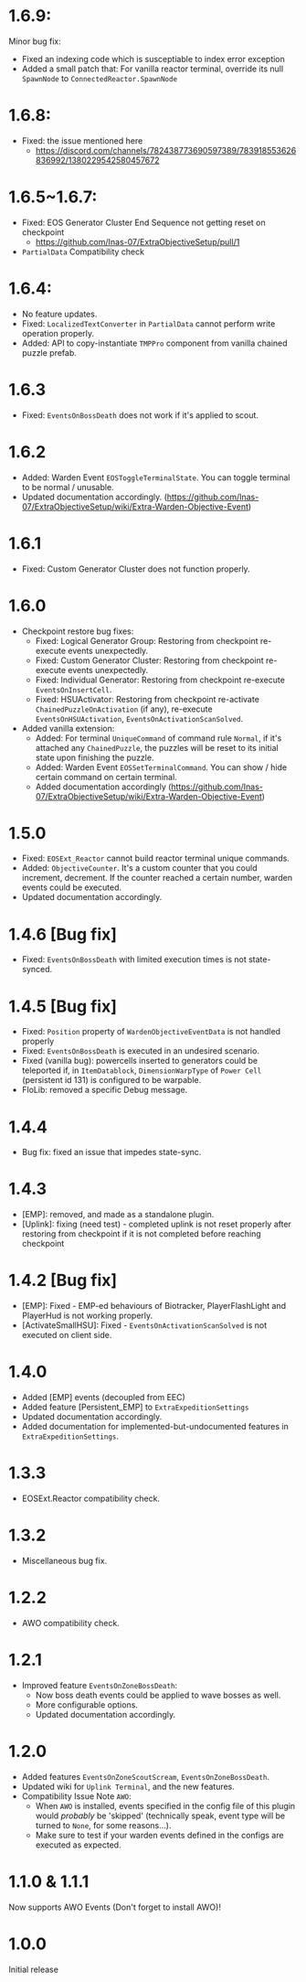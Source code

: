 # 1.6.9:
Minor bug fix:
- Fixed an indexing code which is susceptiable to index error exception
- Added a small patch that: For vanilla reactor terminal, override its null `SpawnNode` to `ConnectedReactor.SpawnNode`

# 1.6.8:
 - Fixed: the issue mentioned here
   - https://discord.com/channels/782438773690597389/783918553626836992/1380229542580457672

# 1.6.5~1.6.7:
 - Fixed: EOS Generator Cluster End Sequence not getting reset on checkpoint
   - https://github.com/Inas-07/ExtraObjectiveSetup/pull/1
 - `PartialData` Compatibility check 

# 1.6.4:
 - No feature updates.
 - Fixed: `LocalizedTextConverter` in `PartialData` cannot perform write operation properly.
 - Added: API to copy-instantiate `TMPPro` component from vanilla chained puzzle prefab.

# 1.6.3
 - Fixed: `EventsOnBossDeath` does not work if it's applied to scout.

# 1.6.2
 - Added: Warden Event `EOSToggleTerminalState`. You can toggle terminal to be normal / unusable.
 - Updated documentation accordingly. (https://github.com/Inas-07/ExtraObjectiveSetup/wiki/Extra-Warden-Objective-Event) 

# 1.6.1
  - Fixed: Custom Generator Cluster does not function properly.

# 1.6.0
 - Checkpoint restore bug fixes:
   - Fixed: Logical Generator Group: Restoring from checkpoint re-execute events unexpectedly.
   - Fixed: Custom Generator Cluster: Restoring from checkpoint re-execute events unexpectedly.
   - Fixed: Individual Generator: Restoring from checkpoint re-execute `EventsOnInsertCell`.
   - Fixed: HSUActivator: Restoring from checkpoint re-activate `ChainedPuzzleOnActivation` (if any), re-execute `EventsOnHSUActivation`, `EventsOnActivationScanSolved`.
 - Added vanilla extension:
   - Added: For terminal `UniqueCommand` of command rule `Normal`, if it's attached any `ChainedPuzzle`, the puzzles will be reset to its initial state upon finishing the puzzle.
   - Added: Warden Event `EOSSetTerminalCommand`. You can show / hide certain command on certain terminal.
   - Added documentation accordingly (https://github.com/Inas-07/ExtraObjectiveSetup/wiki/Extra-Warden-Objective-Event) 

# 1.5.0
 - Fixed: `EOSExt_Reactor` cannot build reactor terminal unique commands.
 - Added: `ObjectiveCounter`. It's a custom counter that you could increment, decrement. If the counter reached a certain number, warden events could be executed.
 - Updated documentation accordingly.

# 1.4.6 [Bug fix]
 - Fixed: `EventsOnBossDeath` with limited execution times is not state-synced.

# 1.4.5 [Bug fix]
 - Fixed: `Position` property of `WardenObjectiveEventData` is not handled properly
 - Fixed: `EventsOnBossDeath` is executed in an undesired scenario.
 - Fixed (vanilla bug): powercells inserted to generators could be teleported if, in `ItemDatablock`, `DimensionWarpType` of `Power Cell` (persistent id 131) is configured to be warpable.
 - FloLib: removed a specific Debug message.

# 1.4.4
 - Bug fix: fixed an issue that impedes state-sync.

# 1.4.3
 - [EMP]: removed, and made as a standalone plugin.
 - [Uplink]: fixing (need test) - completed uplink is not reset properly after restoring from checkpoint if it is not completed before reaching checkpoint

# 1.4.2 [Bug fix]
  - [EMP]: Fixed - EMP-ed behaviours of Biotracker, PlayerFlashLight and PlayerHud is not working properly.
  - [ActivateSmallHSU]: Fixed - `EventsOnActivationScanSolved` is not executed on client side.
 
# 1.4.0
  - Added [EMP] events (decoupled from EEC) 
  - Added feature [Persistent_EMP] to `ExtraExpeditionSettings` 
  - Updated documentation accordingly.
  - Added documentation for implemented-but-undocumented features in `ExtraExpeditionSettings`. 

# 1.3.3
  - EOSExt.Reactor compatibility check.

# 1.3.2
  - Miscellaneous bug fix.

# 1.2.2
  - AWO compatibility check.

# 1.2.1
- Improved feature `EventsOnZoneBossDeath`:
  - Now boss death events could be applied to wave bosses as well.
  - More configurable options.
  - Updated documentation accordingly.

# 1.2.0 
- Added features `EventsOnZoneScoutScream`, `EventsOnZoneBossDeath`.
- Updated wiki for `Uplink Terminal`, and the new features.
- Compatibility Issue Note `AWO`: 
  - When `AWO` is installed, events specified in the config file of this plugin would _probably_ be 'skipped' (technically speak, event type will be turned to `None`, for some reasons...). 
  - Make sure to test if your warden events defined in the configs are executed as expected.

# 1.1.0 & 1.1.1
Now supports AWO Events (Don't forget to install AWO)! 

# 1.0.0
Initial release